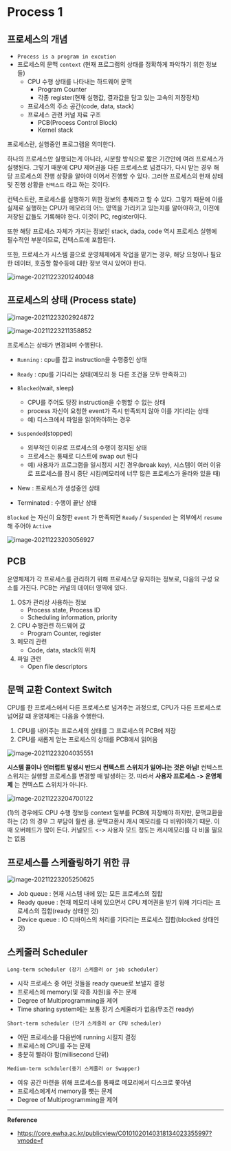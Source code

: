 # Process 1

## 프로세스의 개념

- `Process is a program in excution`
- 프로세스의 문맥 `context` (현재 프로그램의 상태를 정확하게 파악하기 위한 정보들)
  - CPU 수행 상태를 나타내는 하드웨어 문맥
    - Program Counter
    - 각종 register(현재 실행값, 결과값을 담고 있는 고속의 저장장치)
  - 프로세스의 주소 공간(code, data, stack)
  - 프로세스 관련 커널 자료 구조
    - PCB(Process Control Block)
    - Kernel stack

프로세스란, 실행중인 프로그램을 의미한다.

하나의 프로세스만 실행되는게 아니라, 시분할 방식으로 짧은 기간안에 여러 프로세스가 실행된다. 그렇기 때문에 CPU 제어권을 다른 프로세스로 넘겼다가, 다시 받는 경우 해당 프로세스의 진행 상황을 알아야 이어서 진행할 수 있다. 그러한 프로세스의 현재 상태 및 진행 상황을 `컨텍스트` 라고 하는 것이다. 

컨텍스트란, 프로세스를 실행하기 위한 정보의 총체라고 할 수 있다. 그렇기 때문에 이를 실제로 실행하는 CPU가 메모리의 어느 영역을 가리키고 있는지를 알아야하고, 이전에 저장된 값들도 기록해야 한다. 이것이 PC, register이다.

또한 해당 프로세스 자체가 가지는 정보인 stack, dada, code 역시 프로세스 실행에 필수적인 부분이므로, 컨텍스트에 포함된다.

또한, 프로세스가 시스템 콜으로 운영체제에게 작업을 맡기는 경우, 해당 요청이나 필요한 데이터, 호출할 함수등에 대한 정보 역시 있어야 한다. 

![image-20211223201240048](Process.assets/image-20211223201240048.png) 



## 프로세스의 상태 (Process state)

![image-20211223202924872](Process.assets/image-20211223202924872.png)

![image-20211223211358852](Process.assets/image-20211223211358852.png)

프로세스는 상태가 변경되며 수행된다.

- `Running` : cpu를 잡고 instruction을 수행중인 상태
- `Ready` : cpu를 기다리는 상태(메모리 등 다른 조건을 모두 만족하고)
- `Blocked`(wait, sleep)
  - CPU를 주어도 당장 instruction을 수행할 수 없는 상태
  - process 자신이 요청한 event가 즉시 만족되지 않아 이를 기다리는 상태
  - 예) 디스크에서 파일을 읽어와야하는 경우
- `Suspended`(stopped)
  - 외부적인 이유로 프로세스의 수행이 정지된 상태
  - 프로세스는 통째로 디스트에 swap out 된다
  - 예) 사용자가 프로그램을 일시정지 시킨 경우(break key), 시스템이 여러 이유로 프로세스를 잠시 중단 시킴(메모리에 너무 많은 프로세스가 올라와 있을 때)

- New : 프로세스가 생성중인 상태
- Terminated : 수행이 끝난 상태

`Blocked` 는 자신이 요청한 `event` 가 만족되면 `Ready` / `Suspended` 는 외부에서 `resume` 해 주어야 `Active`



![image-20211223203056927](Process.assets/image-20211223203056927.png)



## PCB

운영체제가 각 프로세스를 관리하기 위해 프로세스당 유지하는 정보로, 다음의 구성 요소를 가진다. PCB는 커널의 데이터 영역에 있다.

1. OS가 관리상 사용하는 정보
   - Process state, Process ID
   - Scheduling information, priority
2. CPU 수행관련 하드웨어 값
   - Program Counter, register
3. 메모리 관련
   - Code, data, stack의 위치
4. 파일 관련
   - Open file descriptors



## 문맥 교환 Context Switch

CPU를 한 프로세스에서 다른 프로세스로 넘겨주는 과정으로, CPU가 다른 프로세스로 넘어갈 떄 운영체제는 다음을 수행한다.

1. CPU를 내어주는 프로스세의 상태를 그 프로세스의 PCB에 저장
2. CPU를 새롭게 얻는 프로세스의 상태를 PCB에서 읽어옴

![image-20211223204035551](Process.assets/image-20211223204035551.png)



**시스템 콜이나 인터럽트 발생시 반드시 컨텍스트 스위치가 일어나는 것은 아님!** 컨텍스트 스위치는 실행할 프로세스를 변경할 때 발생하는 것. 따라서 **사용자 프로세스 -> 운영체제** 는 컨텍스트 스위치가 아니다.

![image-20211223204700122](Process.assets/image-20211223204700122.png)

(1)의 경우에도 CPU 수행 정보등 context 일부를 PCB에 저장해야 하지만, 문맥교환을 하는 (2) 의 경우 그 부담이 훨씬 큼. 문맥교환시 캐시 메모리를 다 비워야하기 때문. 이때 오버헤드가 많이 든다. 커널모드 <-> 사용자 모드 정도는 캐시메모리를 다 비울 필요는 없음



## 프로세스를 스케쥴링하기 위한 큐

![image-20211223205250625](Process.assets/image-20211223205250625.png)

- Job queue : 현재 시스템 내에 있는 모든 프로세스의 집합
- Ready queue : 현재 메모리 내에 있으면서 CPU 제어권을 받기 위해 기다리는 프로세스의 집합(ready 상태인 것)
- Device queue : IO 디바이스의 처리를 기다리는 프로세스 집합(blocked 상태인 것)



## 스케줄러 Scheduler

`Long-term scheduler (장기 스케줄러 or job scheduler)`

- 시작 프로세스 중 어떤 것들을 ready queue로 보낼지 결정
- 프로세스에 memory(및 각종 자원)을 주는 문제
- Degree of Multiprogramming을 제어
- Time sharing system에는 보통 장기 스케줄러가 없음(무조건 ready)



`Short-term scheduler (단기 스케줄러 or CPU scheduler)`

- 어떤 프로세스를 다음번에 running 시킬지 결정
- 프로세스에 CPU를 주는 문제
- 충분히 빨라야 함(millisecond 단위)



`Medium-term schduler(중기 스케줄러 or Swapper)`

- 여유 공간 마련을 위해 프로세스를 통째로 메모리에서 디스크로 쫓아냄
- 프로세스에게서 memory를 뺏는 문제
- Degree of Multiprogramming을 제어









____

**Reference**

- https://core.ewha.ac.kr/publicview/C0101020140318134023355997?vmode=f

